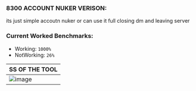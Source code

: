 ### 8300  ACCOUNT NUKER  VERISON:
its just simple accoutn nuker or can use it full closing dm and leaving server

### Current Worked Benchmarks:
- Working: `1000%`
- NotWorking: `26%`


| SS OF THE TOOL| 
| ------------- | 
| ![image](https://cdn.discordapp.com/attachments/835677126958776320/845065629035397130/unknown.png) |
